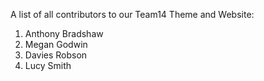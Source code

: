 A list of all contributors to our Team14 Theme and Website: <br>
1) Anthony Bradshaw <br>
2) Megan Godwin <br>
3) Davies Robson
4) Lucy Smith
	
